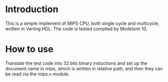 # Introduction
This is a simple implement of MIPS CPU, both single cycle and multicycle, written in Verilog HDL.
The code is tested complied by Modelsim 10.
# How to use
Translate the test code into 32 bits binary instuctions and set up the document name in mips, which is written in relative path, and then they can be read via the mips.v module.
